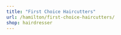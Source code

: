 ```yaml
---
title: "First Choice Haircutters"
url: /hamilton/first-choice-haircutters/
shop: hairdresser
---
```

